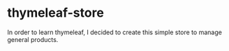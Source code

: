 # thymeleaf-store
In order to learn thymeleaf, I decided to create this simple store to manage general products.
